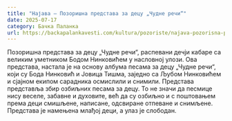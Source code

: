 ```yaml
---
title: "Најава – Позоришна представа за децу „Чудне речи“"
date: 2025-07-17
category: Бачка Паланка
url: https://backapalankavesti.com/kultura/pozoriste/najava-pozorisna-predstava-za-decu-cudne-reci/
---
```


Позоришна представа за децу „Чудне речи“, распевани дечји кабаре са великим уметником Бодом Нинковићем у насловној улози. Ова представа, настала је на основу албума песама за децу „Чудне речи“, који су Бода Нинковић и Јовица Тишма, заједно са Љубом Нинковићем и сјајном екипом сарадника осмислили и снимили. Представа представља збир озбиљних песама за децу. То не значи да песмице нису веселе, забавне и духовите, већ да су озбиљно и с поштовањем према деци смишљене, написане, одсвиране отпеване и снимљене. Представа је намењена млађој деци, а улаз је слободан.
